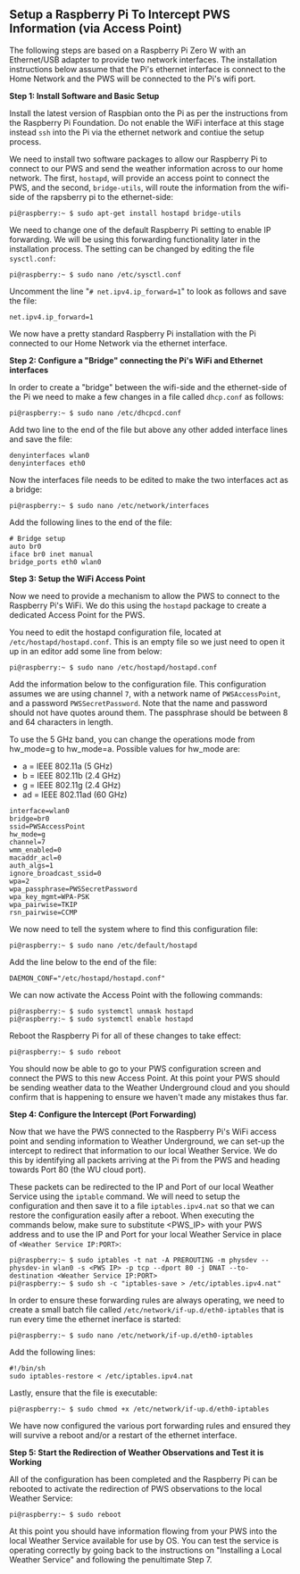## Setup a Raspberry Pi To Intercept PWS Information (via Access Point)

The following steps are based on a Raspberry Pi Zero W with an Ethernet/USB adapter to provide two network interfaces. The installation instructions below assume that the Pi's ethernet interface is connect to the Home Network and the PWS will be connected to the Pi's wifi port.

**Step 1: Install Software and Basic Setup**

Install the latest version of Raspbian onto the Pi as per the instructions from the Raspberry Pi Foundation. Do not enable the WiFi interface at this stage instead `ssh` into the Pi via the ethernet network and contiue the setup process.

We need to install two software packages to allow our Raspberry Pi to connect to our PWS and send the weather information across to our home network. The first, `hostapd`, will provide an access point to connect the PWS, and the second, `bridge-utils`, will route the information from the wifi-side of the rapsberry pi to the ethernet-side:
```
pi@raspberry:~ $ sudo apt-get install hostapd bridge-utils
```
We need to change one of the default Raspberry Pi setting to enable IP forwarding. We will be using this forwarding functionality later in the installation process. The setting can be changed by editing the file `sysctl.conf`:

```
pi@raspberry:~ $ sudo nano /etc/sysctl.conf
```
Uncomment the line "`# net.ipv4.ip_forward=1`" to look as follows and save the file:
```
net.ipv4.ip_forward=1
```
We now have a pretty standard Raspberry Pi installation with the Pi connected to our Home Network via the ethernet interface.

**Step 2: Configure a "Bridge" connecting the Pi's WiFi and Ethernet interfaces**

In order to create a "bridge" between the wifi-side and the ethernet-side of the Pi we need to make a few changes in a file called `dhcp.conf` as follows:
```
pi@raspberry:~ $ sudo nano /etc/dhcpcd.conf
```
Add two line to the end of the file but above any other added interface lines and save the file:
```
denyinterfaces wlan0
denyinterfaces eth0
```

Now the interfaces file needs to be edited to make the two interfaces act as a bridge:
```
pi@raspberry:~ $ sudo nano /etc/network/interfaces
```
Add the following lines to the end of the file:
```
# Bridge setup
auto br0
iface br0 inet manual
bridge_ports eth0 wlan0
```
**Step 3: Setup the WiFi Access Point**

Now we need to provide a mechanism to allow the PWS to connect to the Raspberry Pi's WiFi. We do this using the `hostapd` package to create a dedicated Access Point for the PWS.

You need to edit the hostapd configuration file, located at `/etc/hostapd/hostapd.conf`. This is an empty file so we just need to open it up in an editor add some line from below:
```
pi@raspberry:~ $ sudo nano /etc/hostapd/hostapd.conf
```
Add the information below to the configuration file. This configuration assumes we are using channel `7`, with a network name of `PWSAccessPoint`, and a password `PWSSecretPassword`. Note that the name and password should not have quotes around them. The passphrase should be between 8 and 64 characters in length.

To use the 5 GHz band, you can change the operations mode from hw_mode=g to hw_mode=a. Possible values for hw_mode are:

- a = IEEE 802.11a (5 GHz)
- b = IEEE 802.11b (2.4 GHz)
- g = IEEE 802.11g (2.4 GHz)
- ad = IEEE 802.11ad (60 GHz)
```
interface=wlan0
bridge=br0
ssid=PWSAccessPoint
hw_mode=g
channel=7
wmm_enabled=0
macaddr_acl=0
auth_algs=1
ignore_broadcast_ssid=0
wpa=2
wpa_passphrase=PWSSecretPassword
wpa_key_mgmt=WPA-PSK
wpa_pairwise=TKIP
rsn_pairwise=CCMP
```
We now need to tell the system where to find this configuration file:
```
pi@raspberry:~ $ sudo nano /etc/default/hostapd
```
Add the line below to the end of the file:
```
DAEMON_CONF="/etc/hostapd/hostapd.conf"
```
We can now activate the Access Point with the following commands:
```
pi@raspberry:~ $ sudo systemctl unmask hostapd
pi@raspberry:~ $ sudo systemctl enable hostapd
```
Reboot the Raspberry Pi for all of these changes to take effect:
```
pi@raspberry:~ $ sudo reboot
```
You should now be able to go to your PWS configuration screen and connect the PWS to this new Access Point. At this point your PWS should be sending weather data to the Weather Underground cloud and you should confirm that is happening to ensure we haven't made any mistakes thus far.

**Step 4: Configure the Intercept (Port Forwarding)**

Now that we have the PWS connected to the Raspberry Pi's WiFi access point and sending information to Weather Underground, we can set-up the intercept to redirect that information to our local Weather Service. We do this by identifying all packets arriving at the Pi from the PWS and heading towards Port 80 (the WU cloud port).

These packets can be redirected to the IP and Port of our local Weather Service using the `iptable` command. We will need to setup the configuration and then save it to a file `iptables.ipv4.nat` so that we can restore the configuration easily after a reboot. When executing the commands below, make sure to substitute <PWS_IP> with your PWS address and to use the IP and Port for your local Weather Service in place of `<Weather Service IP:PORT>`:
```
pi@raspberry:~ $ sudo iptables -t nat -A PREROUTING -m physdev --physdev-in wlan0 -s <PWS IP> -p tcp --dport 80 -j DNAT --to-destination <Weather Service IP:PORT>
pi@raspberry:~ $ sudo sh -c "iptables-save > /etc/iptables.ipv4.nat"
```
In order to ensure these forwarding rules are always operating, we need to create a small batch file called `/etc/network/if-up.d/eth0-iptables` that is run every time the ethernet inerface is started:
```
pi@raspberry:~ $ sudo nano /etc/network/if-up.d/eth0-iptables
```
Add the following lines:
```
#!/bin/sh
sudo iptables-restore < /etc/iptables.ipv4.nat
```
Lastly, ensure that the file is executable:
```
pi@raspberry:~ $ sudo chmod +x /etc/network/if-up.d/eth0-iptables
```
We have now configured the various port forwarding rules and ensured they will survive a reboot and/or a restart of the ethernet interface.

**Step 5:  Start the Redirection of Weather Observations and Test it is Working**

All of the configuration has been completed and the Raspberry Pi can be rebooted to activate the redirection of PWS observations to the local Weather Service:

```
pi@raspberry:~ $ sudo reboot
```
At this point you should have information flowing from your PWS into the local Weather Service available for use by OS. You can test the service is operating correctly by going back to the instructions on "Installing a Local Weather Service" and following the penultimate Step 7.